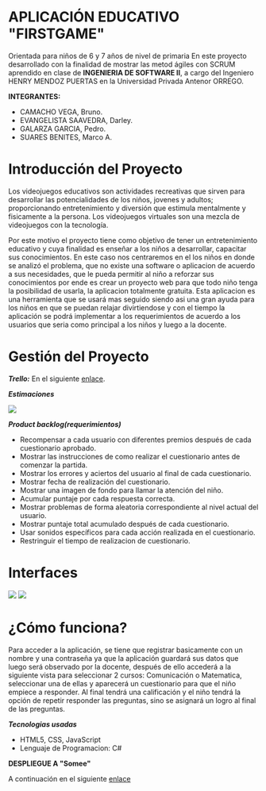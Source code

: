 # APLICACIÓN EDUCATIVO "FIRSTGAME"
Orientada para niños de 6 y 7 años de nivel de primaria
En este proyecto desarrollado con la finalidad de  mostrar las metod ágiles con SCRUM aprendido en clase de **INGENIERIA DE SOFTWARE II**,
a cargo del Ingeniero HENRY MENDOZ PUERTAS en la Universidad Privada Antenor ORREGO.


**INTEGRANTES:**


+ CAMACHO VEGA, Bruno.
+ EVANGELISTA SAAVEDRA, Darley.
+ GALARZA GARCIA, Pedro.
+ SUARES BENITES, Marco A.

# Introducción del Proyecto


Los videojuegos educativos son actividades recreativas que sirven para desarrollar las potencialidades de los niños, jovenes y adultos; proporcionando entretenimiento y diversión que estimula mentalmente y fisicamente a la persona. Los videojuegos virtuales son una mezcla de videojuegos con la tecnología.

Por este motivo el proyecto tiene como objetivo de tener un entretenimiento educativo y cuya finalidad es enseñar a los niños a desarrollar, capacitar sus conocimientos. En este caso nos centraremos en el los niños en donde se analizó el problema, que no existe una software o aplicacion de acuerdo a sus necesidades, que le pueda permitir al niño a reforzar sus conocimientos por ende es  crear un proyecto web para que todo niño tenga la posibilidad de usarla, la aplicacion totalmente gratuita.
Esta aplicacion es una herramienta que se usará mas seguido siendo asi una gran ayuda para los niños en que se puedan relajar divirtiendose y con el tiempo la aplicación se podrá implementar a los requerimientos de acuerdo a los usuarios que seria como principal a los niños y luego a la docente. 

# Gestión del Proyecto

***Trello:***
En el siguiente [enlace](https://trello.com/b/SitCRKMd/my-first-game).

***Estimaciones***

<img src='https://rawgit.com/DarleySaavedra/GitEvans/master/CAP1.png' />

***Product backlog(requerimientos)***

+ Recompensar a cada usuario con diferentes premios después de cada cuestionario aprobado.
+ Mostrar las instrucciones de como realizar el cuestionario antes de comenzar la partida.
+ Mostrar los errores y aciertos del usuario al final de cada cuestionario.
+ Mostrar fecha de realización del cuestionario.
+ Mostrar una imagen de fondo para llamar la atención del niño.
+ Acumular puntaje por cada respuesta correcta.
+ Mostrar problemas de forma aleatoria correspondiente al nivel actual del usuario.
+ Mostrar puntaje total acumulado después de cada cuestionario.
+ Usar sonidos específicos para cada acción realizada en el cuestionario.
+ Restringuir el tiempo de realizacion de cuestionario.

# Interfaces

<img src='https://rawgit.com/DarleySaavedra/GitEvans/master/frame.jpg' />


<img src='https://rawgit.com/DarleySaavedra/GitEvans/master/frame2.jpg' />

# ¿Cómo funciona?

Para acceder a la aplicación, se tiene que registrar basicamente con un nombre y una contraseña ya que la aplicación guardará sus datos que luego será observado por la docente, después de ello accederá a la siguiente vista para seleccionar 2 cursos: Comunicación o Matematica, seleccionar una de ellas y aparecerá un cuestionario para que el niño empiece a responder. Al final tendrá una calificación y el niño tendrá la opción de repetir responder las preguntas, sino se asignará un logro al final de las preguntas.

***Tecnologias usadas***

+ HTML5, CSS, JavaScript
+ Lenguaje de Programacion: C#

**DESPLIEGUE A "Somee"**

A continuación en el siguiente [enlace](http://EducationOnline.somee.com)





